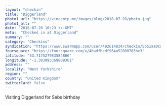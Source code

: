 ```yaml
---
layout: "checkin"
title: "Diggerland"
photo1_url: "https://vincentp.me/images/blog/2018-07-20/photo.jpg"
photo1_alt: ""
date: "2018-07-20 10:23 +/-GMT"
meta:  "Checked in at Diggerland"
summary: ""
category: "Checkins"
syndication: "https://www.swarmapp.com/user/492614834/checkin/5b51aa0cacb37f002c1feeb2"
foursquare: "https://foursquare.com/v/4badfbedf964a52000783be3"
latitude: "53.717527983584866"
longitude: "-1.383893369809361"
address: ""
locality: "West Yorkshire"
region: ""
country: "United Kingdom"
twitterCard: false
---
```

Visiting Diggerland for Sebs birthday
